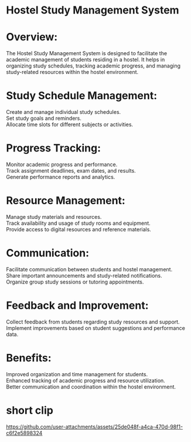 # Hostel Study Management System
# Overview: 
The Hostel Study Management System is designed to facilitate the academic management of students residing in a hostel. It helps in organizing study schedules, tracking academic progress, and managing study-related resources within the hostel environment.



# Study Schedule Management:
Create and manage individual study schedules.<br>
Set study goals and reminders.<br>
Allocate time slots for different subjects or activities.<br>

# Progress Tracking:
Monitor academic progress and performance.<br>
Track assignment deadlines, exam dates, and results.<br>
Generate performance reports and analytics.<br>

# Resource Management:
Manage study materials and resources.<br>
Track availability and usage of study rooms and equipment.<br>
Provide access to digital resources and reference materials.<br>

# Communication:
Facilitate communication between students and hostel management.<br>
Share important announcements and study-related notifications.<br>
Organize group study sessions or tutoring appointments.<br>

# Feedback and Improvement:
Collect feedback from students regarding study resources and support.<br>
Implement improvements based on student suggestions and performance data.<br>

# Benefits:
Improved organization and time management for students.<br>
Enhanced tracking of academic progress and resource utilization.<br>
Better communication and coordination within the hostel environment.<br>

# short clip 
https://github.com/user-attachments/assets/25de048f-a4ca-470d-98f1-c6f2e5898324
